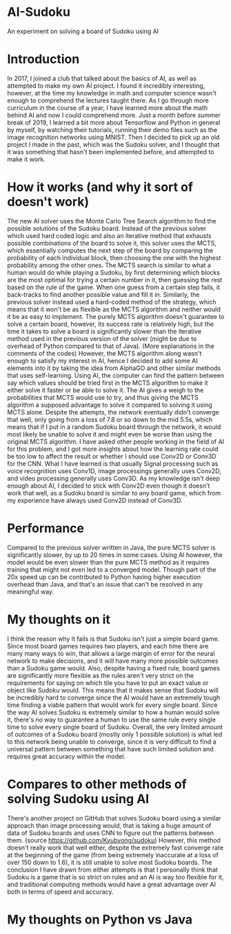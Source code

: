 # AI-Sudoku
An experiment on solving a board of Sudoku using AI
# Introduction
In 2017, I joined a club that talked about the basics of AI, as well as attempted to make my own AI project. I found it incredibly interesting, however, at the time my knowledge in math and computer science wasn't enough to comprehend the lectures taught there. As I go through more curriculum in the course of a year, I have learned more about the math behind AI and now I could comprehend more. Just a month before summer break of 2019, I learned a bit more about Tensorflow and Python in general by myself, by watching their tutorials, running their demo files such as the image recognition networks using MNIST. Then I decided to pick up an old project I made in the past, which was the Sudoku solver, and I thought that it was something that hasn't been implemented before, and attempted to make it work.
# How it works (and why it sort of doesn't work)
The new AI solver uses the Monte Carlo Tree Search algorithm to find the possible solutions of the Sudoku board. Instead of the previous solver which used hard coded logic and also an iterative method that exhausts possible combinations of the board to solve it, this solver uses the MCTS, which essentially computes the next step of the board by comparing the probability of each individual block, then choosing the one with the highest probability among the other ones. The MCTS search is similar to what a human would do while playing a Sudoku, by first determining which blocks are the most optimal for trying a certain number in it, then guessing the rest based on the rule of the game. When one guess from a certain step fails, it back-tracks to find another possible value and fill it in. Similarly, the previous solver instead used a hard-coded method of the strategy, which means that it won't be as flexible as the MCTS algorithm and neither would it be as easy to implement. The purely MCTS algorithm doesn't guarantee to solve a certain board, however, its success rate is relatively high, but the time it takes to solve a board is significantly slower than the iterative method used in the previous version of the solver (might be due to overhead of Python compared to that of Java). (More explanations in the comments of the codes)
However, the MCTS algorithm along wasn't enough to satisfy my interest in AI, hence I decided to add some AI elements into it by taking the idea from AlphaGO and other similar methods that uses self-learning. Using AI, the computer can find the pattern between say which values should be tried first in the MCTS algorithm to make it either solve it faster or be able to solve it. The AI gives a weigh to the probabilities that MCTS would use to try, and thus giving the MCTS algorithm a supposed advantage to solve it compared to solving it using MCTS alone. 
Despite the attempts, the network eventually didn't converge that well, only going from a loss of 7.8 or so down to the mid 5.5s, which means that if I put in a random Sudoku board through the network, it would most likely be unable to solve it and might even be worse than using the original MCTS algorithm. I have asked other people working in the field of AI for this problem, and I got more insights about how the learning rate could be too low to affect the result or whether I should use Conv2D or Conv3D for the CNN. What I have learned is that usually Signal processing such as voice recognition uses Conv1D, image processings generally uses Conv2D, and video processing generally uses Conv3D. As my knowledge isn't deep enough about AI, I decided to stick with Conv2D even though it doesn't work that well, as a Sudoku board is similar to any board game, which from my experience have always used Conv2D instead of Conv3D. 

# Performance
Compared to the previous solver written in Java, the pure MCTS solver is significantly slower, by up to 20 times in some cases. Using AI however, the model would be even slower than the pure MCTS method as it requires training that might not even led to a converged model. Though part of the 20x speed up can be contributed to Python having higher execution overhead than Java, and that's an issue that can't be resolved in any meaningful way.
# My thoughts on it
I think the reason why it fails is that Sudoku isn't just a simple board game. Since most board games requires two players, and each time there are many many ways to win, that allows a large margin of error for the neural network to make decisions, and it will have many more possible outcomes than a Sudoku game would. Also, despite having a fixed rule, board games are significantly more flexible as the rules aren't very strict on the requirements for saying on which tile you have to put an exact value or object like Sudoku would. This means that it makes sense that Sudoku will be incredibly hard to converge since the AI would have an extremely tough time finding a viable pattern that would work for every single board. Since the way AI solves Sudoku is extremely similar to how a human would solve it, there's no way to guarantee a human to use the same rule every single time to solve every single board of Sudoku. Overall, the very limited amount of outcomes of a Sudoku board (mostly only 1 possible solution) is what led to this network being unable to converge, since it is very difficult to find a universal pattern between something that have such limited solution and requires great accuracy within the model. 
# Compares to other methods of solving Sudoku using AI
There's another project on GitHub that solves Sudoku board using a similar approach than image processing would, that is taking a huge amount of data of Sudoku boards and uses CNN to figure out the patterns between them. (source https://github.com/Kyubyong/sudoku) However, this method doesn't really work that well either, despite the extremely fast converge rate at the beginning of the game (from being extremely inaccurate at a loss of over 150 down to 1.6), it is still unable to solve most Sudoku boards. The conclusion I have drawn from either attempts is that I personally think that Sudoku is a game that is so strict on rules and an AI is way too flexible for it, and traditional computing methods would have a great advantage over AI both in terms of speed and accuracy.
# My thoughts on Python vs Java

